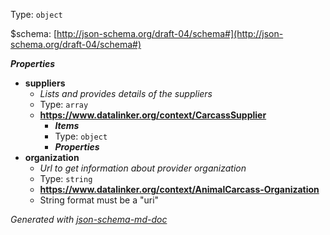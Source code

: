 Type: `object`

&#36;schema: [http://json-schema.org/draft-04/schema#](http://json-schema.org/draft-04/schema#)

**_Properties_**

 - <b id="#/properties/suppliers">suppliers</b>
	 - _Lists and provides details of the suppliers_
	 - Type: `array`
	 - <b id="httpswww.datalinker.orgcontextcarcasssupplier">https://www.datalinker.org/context/CarcassSupplier</b>
		 - **_Items_**
		 - Type: `object`
		 - **_Properties_**
 - <b id="#/properties/organization">organization</b>
	 - _Url to get information about provider organization_
	 - Type: `string`
	 - <b id="httpswww.datalinker.orgcontextanimalcarcass-organization">https://www.datalinker.org/context/AnimalCarcass-Organization</b>
	 - String format must be a "uri"

_Generated with [json-schema-md-doc](https://brianwendt.github.io/json-schema-md-doc/)_
